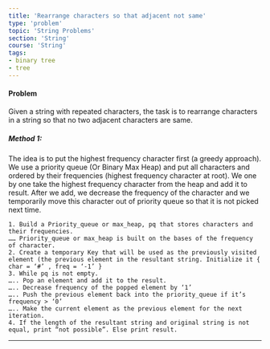 ```yaml
---
title: 'Rearrange characters so that adjacent not same'
type: 'problem'
topic: 'String Problems'
section: 'String'
course: 'String'
tags:
- binary tree
- tree
---
```

#### Problem
Given a string with repeated characters, the task is to rearrange characters in a string so that no two adjacent characters are same.

##### Method 1:
The idea is to put the highest frequency character first (a greedy approach). We use a priority queue (Or Binary Max Heap) and put all characters and ordered by their frequencies (highest frequency character at root). We one by one take the highest frequency character from the heap and add it to result. After we add, we decrease the frequency of the character and we temporarily move this character out of priority queue so that it is not picked next time.


```
1. Build a Priority_queue or max_heap, pq that stores characters and their frequencies.
…… Priority_queue or max_heap is built on the bases of the frequency of character.
2. Create a temporary Key that will be used as the previously visited element (the previous element in the resultant string. Initialize it { char = ‘#’ , freq = ‘-1’ }
3. While pq is not empty.
….. Pop an element and add it to the result.
….. Decrease frequency of the popped element by ‘1’
….. Push the previous element back into the priority_queue if it’s frequency > ‘0’
….. Make the current element as the previous element for the next iteration.
4. If the length of the resultant string and original string is not equal, print “not possible”. Else print result.
```


---